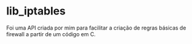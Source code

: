 lib_iptables
============

Foi uma API criada por mim para facilitar a criação de regras básicas de firewall a partir de um código em C.